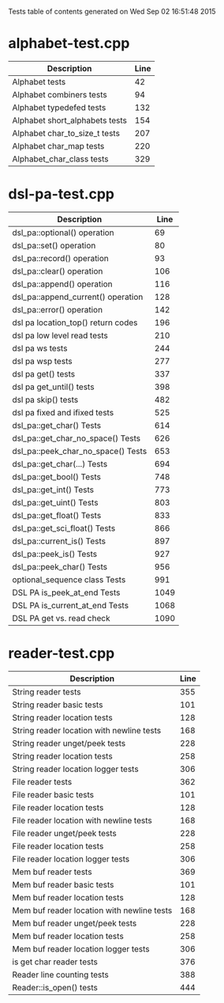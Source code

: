 Tests table of contents generated on Wed Sep 02 16:51:48 2015

# alphabet-test.cpp
| Description | Line |
|-------------|------|
| Alphabet tests | 42 |
| Alphabet combiners tests | 94 |
| Alphabet typedefed tests | 132 |
| Alphabet short_alphabets tests | 154 |
| Alphabet char_to_size_t tests | 207 |
| Alphabet char_map tests | 220 |
| Alphabet_char_class tests | 329 |

# dsl-pa-test.cpp
| Description | Line |
|-------------|------|
| dsl_pa::optional() operation | 69 |
| dsl_pa::set() operation | 80 |
| dsl_pa::record() operation | 93 |
| dsl_pa::clear() operation | 106 |
| dsl_pa::append() operation | 116 |
| dsl_pa::append_current() operation | 128 |
| dsl_pa::error() operation | 142 |
| dsl pa location_top() return codes | 196 |
| dsl pa low level read tests | 210 |
| dsl pa ws tests | 244 |
| dsl pa wsp tests | 277 |
| dsl pa get() tests | 337 |
| dsl pa get_until() tests | 398 |
| dsl pa skip() tests | 482 |
| dsl pa fixed and ifixed tests | 525 |
| dsl_pa::get_char() Tests | 614 |
| dsl_pa::get_char_no_space() Tests | 626 |
| dsl_pa::peek_char_no_space() Tests | 653 |
| dsl_pa::get_char(...) Tests | 694 |
| dsl_pa::get_bool() Tests | 748 |
| dsl_pa::get_int() Tests | 773 |
| dsl_pa::get_uint() Tests | 803 |
| dsl_pa::get_float() Tests | 833 |
| dsl_pa::get_sci_float() Tests | 866 |
| dsl_pa::current_is() Tests | 897 |
| dsl_pa::peek_is() Tests | 927 |
| dsl_pa::peek_char() Tests | 956 |
| optional_sequence class Tests | 991 |
| DSL PA is_peek_at_end Tests | 1049 |
| DSL PA is_current_at_end Tests | 1068 |
| DSL PA get vs. read check | 1090 |

# reader-test.cpp
| Description | Line |
|-------------|------|
| String reader tests | 355 |
| String reader basic tests | 101 |
| String reader location tests | 128 |
| String reader location with newline tests | 168 |
| String reader unget/peek tests | 228 |
| String reader location tests | 258 |
| String reader location logger tests | 306 |
| File reader tests | 362 |
| File reader basic tests | 101 |
| File reader location tests | 128 |
| File reader location with newline tests | 168 |
| File reader unget/peek tests | 228 |
| File reader location tests | 258 |
| File reader location logger tests | 306 |
| Mem buf reader tests | 369 |
| Mem buf reader basic tests | 101 |
| Mem buf reader location tests | 128 |
| Mem buf reader location with newline tests | 168 |
| Mem buf reader unget/peek tests | 228 |
| Mem buf reader location tests | 258 |
| Mem buf reader location logger tests | 306 |
| is get char reader tests | 376 |
| Reader line counting tests | 388 |
| Reader::is_open() tests | 444 |
